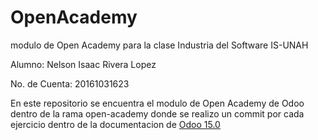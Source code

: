 # OpenAcademy
modulo de Open Academy para la clase Industria del Software IS-UNAH

Alumno: Nelson Isaac Rivera Lopez

No. de Cuenta: 20161031623

En este repositorio se encuentra el modulo de Open Academy de Odoo dentro de la rama
open-academy donde se realizo un commit por cada ejercicio dentro de la documentacion 
de [Odoo 15.0](https://www.odoo.com/documentation/15.0/developer/howtos/backend.html)

